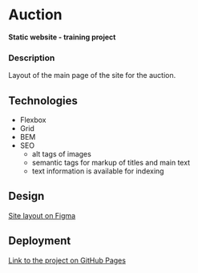 # Auction
**Static website - training project**

### Description
Layout of the main page of the site for the auction.

## Technologies
- Flexbox
- Grid
- BEM
- SEO
    - alt tags of images
    - semantic tags for markup of titles and main text
    - text information is available for indexing

## Design
[Site layout on Figma](https://www.figma.com/file/PJx6gItkwEqV6oZvvTIexU/Yandex-(%D0%90%D1%83%D0%BA%D1%86%D0%B8%D0%BE%D0%BD)?type=design&node-id=3174%3A5&mode=design&t=IN6dFD1KZzHMlCDS-1 "Figma layout")

## Deployment
[Link to the project on GitHub Pages](https://malakhn.github.io/yandex-auction/)
